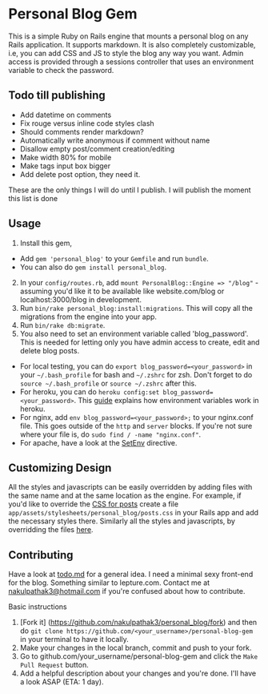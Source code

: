 # Personal Blog Gem

This is a simple Ruby on Rails engine that mounts a personal blog on any Rails application. It supports markdown. It is also completely customizable, i.e, you can add CSS and JS to style the blog any way you    want. Admin access is provided through a sessions controller that uses an environment variable to check the password.

## Todo till publishing 

- Add datetime on comments
- Fix rouge versus inline code styles clash
- Should comments render markdown?
- Automatically write anonymous if comment without name
- Disallow empty post/comment creation/editing
- Make width 80% for mobile
- Make tags input box bigger
- Add delete post option, they need it.

These are the only things I will do until I publish. I will publish the moment this list is done
## Usage

1. Install this gem, 
  - Add `gem 'personal_blog'` to your `Gemfile` and run `bundle`. 
  - You can also do `gem install personal_blog`.

2. In your `config/routes.rb`, add `mount PersonalBlog::Engine => "/blog"` - assuming you'd like it to be available like website.com/blog or localhost:3000/blog in development.
3. Run `bin/rake personal_blog:install:migrations`. This will copy all the migrations from the engine into your app.
4. Run `bin/rake db:migrate`.
5. You also need to set an environment variable called 'blog_password'. This is needed for letting only you have admin access to create, edit and delete blog posts.
  - For local testing, you can do `export blog_password=<your_password>` in your `~/.bash_profile` for bash and `~/.zshrc` for zsh. Don't forget to do `source ~/.bash_profile` or `source ~/.zshrc` after this.
  - For heroku, you can do `heroku config:set blog_password=<your_password>`. This [guide](https://devcenter.heroku.com/articles/config-vars) explains how environment variables work in heroku.
  - For nginx, add `env blog_password=<your_password>;` to your nginx.conf file. This goes outside of the `http` and `server` blocks. If you're not sure where your file is, do `sudo find / -name "nginx.conf"`.
  - For apache, have a look at the [SetEnv](https://httpd.apache.org/docs/2.4/mod/mod_env.html) directive.
  
## Customizing Design

All the styles and javascripts can be easily overridden by adding files with the same name and at the same location as the engine. For example, if you'd like to override the [CSS for posts](https://github.com/nakulpathak3/personal-blog-gem/blob/master/app/assets/stylesheets/personal_blog/posts.css) create a file `app/assets/stylesheets/personal_blog/posts.css` in your Rails app and add the necessary styles there. Similarly all the styles and javascripts, by overridding the files [here](https://github.com/nakulpathak3/personal-blog-gem/blob/master/app/assets/).

## Contributing

Have a look at [todo.md](https://github.com/nakulpathak3/personal-blog-gem/blob/master/todo.md) for a general idea. I need a minimal sexy front-end for the blog. Something similar to lepture.com. Contact me at nakulpathak3@hotmail.com if you're confused about how to contribute.

Basic instructions

1. [Fork it] (https://github.com/nakulpathak3/personal_blog/fork) and then do `git clone https://github.com/<your_username>/personal-blog-gem` in your terminal to have it locally.
2. Make your changes in the local branch, commit and push to your fork.
3. Go to github.com/your_username/personal-blog-gem and click the `Make Pull Request` button.
4. Add a helpful description about your changes and you're done. I'll have a look ASAP (ETA: 1 day).

